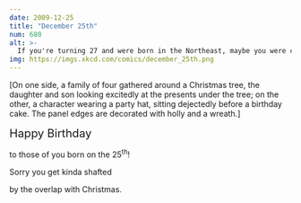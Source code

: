 ```yaml
---
date: 2009-12-25
title: "December 25th"
num: 680
alt: >-
  If you're turning 27 and were born in the Northeast, maybe you were conceived in the April blizzard of 1982. Imagine: snowed in, candles, massage oil, your mom sporting nothing but her early 80's haircut and a smile... aren't you glad you read the title-text?
img: https://imgs.xkcd.com/comics/december_25th.png
---
```

[On one side, a family of four gathered around a Christmas tree, the daughter and son looking excitedly at the presents under the tree; on the other, a character wearing a party hat, sitting dejectedly before a birthday cake. The panel edges are decorated with holly and a wreath.]

<big><big>Happy Birthday</big></big>

to those of you born on the 25<sup>th</sup>!

Sorry you get kinda shafted

by the overlap with Christmas.
